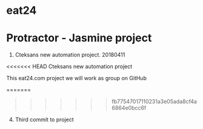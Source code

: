 # eat24 

# Protractor - Jasmine project

1. Cteksans new automation project. 20180411



<<<<<<< HEAD
Cteksans new automation project

This eat24.com project we will work as group on GitHub

=======
>>>>>>> fb77547017110231a3e05ada8cf4a6864e0bcc6f

4. Third commit to project